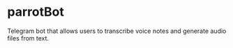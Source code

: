 # parrotBot
Telegram bot that allows users to transcribe voice notes and generate audio files from text.
